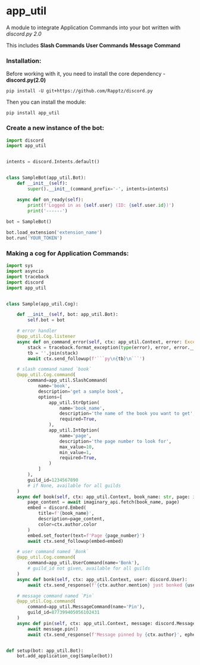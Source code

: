 # app_util 
A module to integrate Application Commands into your bot written with *discord.py 2.0*

This includes **Slash Commands** **User Commands** **Message Command** 

### Installation:
Before working with it, you need to install the core dependency - **discord.py(2.0)**

`pip install -U git+https://github.com/Rapptz/discord.py`

Then you can install the module:

`pip install app_util`

### Create a new instance of the bot:

```python
import discord
import app_util


intents = discord.Intents.default()


class SampleBot(app_util.Bot):
    def __init__(self):
        super().__init__(command_prefix='-', intents=intents)

    async def on_ready(self):
        print(f'Logged in as {self.user} (ID: {self.user.id})')
        print('------')
        
bot = SampleBot()

bot.load_extension('extension_name')
bot.run('YOUR_TOKEN')
```

### Making a cog for Application Commands:

```python
import sys
import asyncio
import traceback
import discord
import app_util


class Sample(app_util.Cog):

    def __init__(self, bot: app_util.Bot):
        self.bot = bot

    # error handler
    @app_util.Cog.listener
    async def on_command_error(self, ctx: app_util.Context, error: Exception):
        stack = traceback.format_exception(type(error), error, error.__traceback__)
        tb = ''.join(stack)
        await ctx.send_followup(f'```py\n{tb}\n```')

    # slash command named `book`
    @app_util.Cog.command(
        command=app_util.SlashCommand(
            name='book',
            description='get a sample book',
            options=[
                app_util.StrOption(
                    name='book_name',
                    description='the name of the book you want to get',
                    required=True,
                ),
                app_util.IntOption(
                    name='page',
                    description='the page number to look for',
                    max_value=10,
                    min_value=1,
                    required=True,
                )
            ]
        ),
        guild_id=1234567890
        # if None, available for all guilds
    )
    async def book(self, ctx: app_util.Context, book_name: str, page: int):
        page_content = await imaginary_api.fetch(book_name, page)
        embed = discord.Embed(
            title=f'{book_name}', 
            description=page_content, 
            color=ctx.author.color
        )
        embed.set_footer(text=f'Page {page_number}')
        await ctx.send_followup(embed=embed)

    # user command named `Bonk`
    @app_util.Cog.command(
        command=app_util.UserCommand(name='Bonk'),
        # guild_id not given, available for all guilds
    )
    async def bonk(self, ctx: app_util.Context, user: discord.User):
        await ctx.send_response(f'{ctx.author.mention} just bonked {user.mention}!')

    # message command named `Pin`
    @app_util.Cog.command(
        command=app_util.MessageCommand(name='Pin'),
        guild_id=877399405056102431
    )
    async def pin(self, ctx: app_util.Context, message: discord.Message):
        await message.pin()
        await ctx.send_response(f'Message pinned by {ctx.author}', ephemeral=True)


def setup(bot: app_util.Bot):
    bot.add_application_cog(Sample(bot))
```